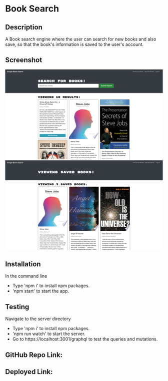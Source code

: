 # Book Search 

## Description

A Book search engine where the user can search for new books and also save, so that the book's information is saved to the user's account.

## Screenshot

![View](screenshot.png)
![View](screenshot2.png)


## Installation

In the command line 

* Type 'npm i' to install npm packages.
* 'npm start' to start the app.

## Testing

Navigate to the server directory 

* Type 'npm i' to install npm packages.
* 'npm run watch' to start the server.
* Go to https://localhost:3001/graphql to test the queries and mutations.

## GitHub Repo Link:


## Deployed Link:


